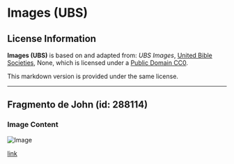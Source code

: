 # Images (UBS)

## License Information

**Images (UBS)** is based on and adapted from: _UBS Images_, [United Bible Societies](https://unitedbiblesocieties.org/), None, which is licensed under a [Public Domain CC0](https://creativecommons.org/public-domain/cc0/).

This markdown version is provided under the same license.



--------------------------------

## Fragmento de John (id: 288114)

### Image Content

![Image](https://cdn.aquifer.bible/aquifer-content/resources/Media/WEB-0558_john_fragment.jpg)

[link](https://cdn.aquifer.bible/aquifer-content/resources/Media/WEB-0558_john_fragment.jpg)


